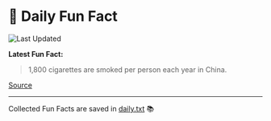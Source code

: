 # 🌟 Daily Fun Fact

![Last Updated](https://img.shields.io/badge/Last_Updated-2025_10_01-blue?style=flat-square)

**Latest Fun Fact:**

> 1,800 cigarettes are smoked per person each year in China.

[Source](https://www.djtech.net/humor/shorty_useless_facts.htm)

---

Collected Fun Facts are saved in [daily.txt](daily.txt) 📚
